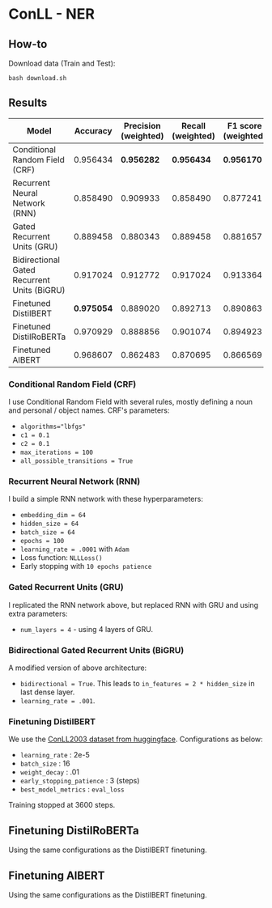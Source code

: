 # ConLL - NER

## How-to
Download data (Train and Test):
```
bash download.sh
```

## Results

| Model                                       | Accuracy     | Precision (weighted) | Recall (weighted) | F1 score (weighted) |
| ------------------------------------------- | ------------ | -------------------- | ----------------- | ------------------- |
| Conditional Random Field (CRF)              | 0.956434     | **0.956282**         | **0.956434**      | **0.956170**        |
| Recurrent Neural Network (RNN)              | 0.858490     | 0.909933             | 0.858490          | 0.877241            |
| Gated Recurrent Units (GRU)                 | 0.889458     | 0.880343             | 0.889458          | 0.881657            |
| Bidirectional Gated Recurrent Units (BiGRU) | 0.917024     | 0.912772             | 0.917024          | 0.913364            |
| Finetuned DistilBERT                        | **0.975054** | 0.889020             | 0.892713          | 0.890863            |
| Finetuned DistilRoBERTa                     | 0.970929     | 0.888856             | 0.901074          | 0.894923            |
| Finetuned AlBERT                            | 0.968607     | 0.862483             | 0.870695          | 0.866569            |

### Conditional Random Field (CRF)
I use Conditional Random Field with several rules, mostly defining a noun and personal / object names. CRF's parameters:
- `algorithms="lbfgs"`
- `c1 = 0.1`
- `c2 = 0.1`
- `max_iterations = 100`
- `all_possible_transitions = True`

### Recurrent Neural Network (RNN)
I build a simple RNN network with these hyperparameters:
- `embedding_dim = 64`
- `hidden_size = 64`
- `batch_size = 64`
- `epochs = 100`
- `learning_rate = .0001` with `Adam`
- Loss function: `NLLLoss()`
- Early stopping with `10 epochs patience`

### Gated Recurrent Units (GRU)
I replicated the RNN network above, but replaced RNN with GRU and using extra parameters:
- `num_layers = 4` - using 4 layers of GRU.

### Bidirectional Gated Recurrent Units (BiGRU)
A modified version of above architecture:
- `bidirectional = True`. This leads to `in_features = 2 * hidden_size` in last dense layer.
- `learning_rate = .001`.

### Finetuning DistilBERT
We use the [ConLL2003 dataset from huggingface](https://huggingface.co/datasets/conll2003). Configurations as below:
- `learning_rate` : 2e-5
- `batch_size` : 16
- `weight_decay` : .01
- `early_stopping_patience` : 3 (steps)
- `best_model_metrics` : `eval_loss`

Training stopped at 3600 steps.

## Finetuning DistilRoBERTa
Using the same configurations as the DistilBERT finetuning.

## Finetuning AlBERT
Using the same configurations as the DistilBERT finetuning.
